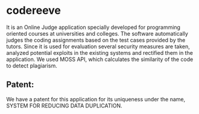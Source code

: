 # codereeve

It is an Online Judge application specially developed for programming oriented courses at universities and colleges. The  software automatically judges the coding assignments based on the test cases provided by the tutors. Since it is used for evaluation several security measures are taken, analyzed potential exploits in the existing systems and rectified them in the application. We used MOSS API, which calculates the similarity of the code to detect plagiarism. 

## Patent: 
We have a patent for this application for its uniqueness under the name, SYSTEM FOR REDUCING DATA DUPLICATION.
